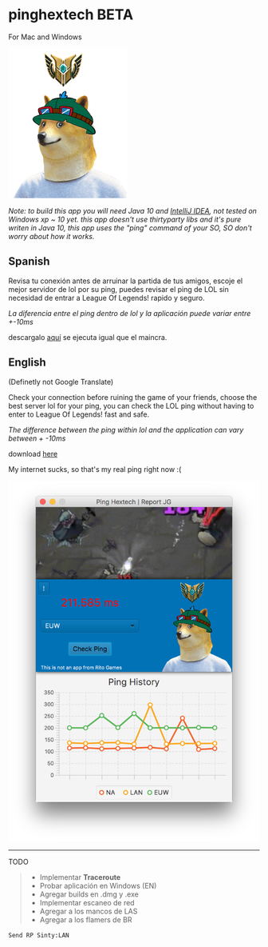 # pinghextech BETA
For Mac and Windows

![alt text](https://github.com/d0tplist/pinghextech/blob/master/dogeLogo.png)

*Note: to build this app you will need Java 10 and [IntelliJ IDEA][2], not tested on Windows xp ~ 10 yet.
this app doesn't use thirtyparty libs and it's pure writen in Java 10, this app uses the "ping" command of your SO, SO don't worry about how it works.*

## Spanish

Revisa tu conexión antes de arruinar la partida de tus amigos, escoje el mejor servidor de lol por su ping, puedes revisar el ping de LOL sin necesidad de entrar a League Of Legends! rapido y seguro.

*La diferencia entre el ping dentro de lol y la aplicación puede variar entre +-10ms*

descargalo [aquí][1] se ejecuta igual que el maincra.

## English

(Definetly not Google Translate)

Check your connection before ruining the game of your friends, choose the best server lol for your ping, you can check the LOL ping without having to enter to League Of Legends! fast and safe.

*The difference between the ping within lol and the application can vary between + -10ms*

download [here][1]

My internet sucks, so that's my real ping right now :(

![alt text](https://github.com/d0tplist/pinghextech/blob/master/screenshot.png)

[1]: https://github.com/d0tplist/pinghextech/releases
[2]: https://www.jetbrains.com/idea/download/




___

TODO

> * Implementar **Traceroute**
> * Probar aplicación en Windows (EN)
> * Agregar builds en .dmg y .exe
> * Implementar escaneo de red
> * Agregar a los mancos de LAS
> * Agregar a los flamers de BR

```
Send RP Sinty:LAN
```
